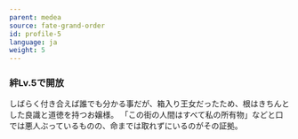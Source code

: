 ```yaml
---
parent: medea
source: fate-grand-order
id: profile-5
language: ja
weight: 5
---
```


### 絆Lv.5で開放

しばらく付き合えば誰でも分かる事だが、箱入り王女だったため、根はきちんとした良識と道徳を持つお嬢様。
「この街の人間はすべて私の所有物」などと口では悪人ぶっているものの、命までは取れずにいるのがその証拠。
